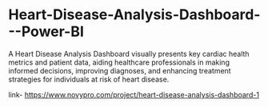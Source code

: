 # Heart-Disease-Analysis-Dashboard---Power-BI

A Heart Disease Analysis Dashboard visually presents key cardiac health metrics and patient data, aiding healthcare professionals in making informed decisions, improving diagnoses, and enhancing treatment strategies for individuals at risk of heart disease.

link- https://www.novypro.com/project/heart-disease-analysis-dashboard-1
